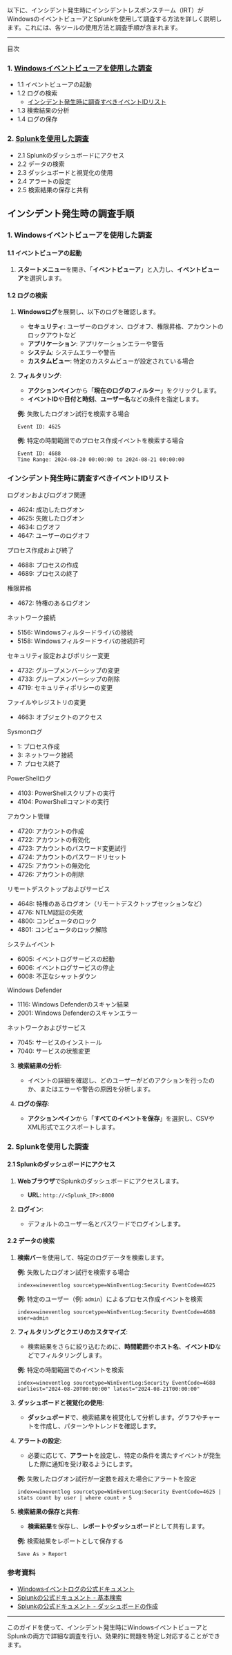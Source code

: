 以下に、インシデント発生時にインシデントレスポンスチーム（IRT）がWindowsのイベントビューアとSplunkを使用して調査する方法を詳しく説明します。これには、各ツールの使用方法と調査手順が含まれます。

---
目次

### 1. [Windowsイベントビューアを使用した調査](#windowsイベントビューアを使用した調査)
- 1.1 イベントビューアの起動
- 1.2 ログの検索
  - [インシデント発生時に調査すべきイベントIDリスト](#インシデント発生時に調査すべきイベントIDリスト)
- 1.3 検索結果の分析
- 1.4 ログの保存
### 2. [Splunkを使用した調査](#splunkを使用した調査)
- 2.1 Splunkのダッシュボードにアクセス
- 2.2 データの検索
- 2.3 ダッシュボードと視覚化の使用
- 2.4 アラートの設定
- 2.5 検索結果の保存と共有

## インシデント発生時の調査手順

### 1. **Windowsイベントビューアを使用した調査**

#### 1.1 **イベントビューアの起動**

1. **スタートメニュー**を開き、「**イベントビューア**」と入力し、**イベントビューア**を選択します。

#### 1.2 **ログの検索**

1. **Windowsログ**を展開し、以下のログを確認します。

   - **セキュリティ**: ユーザーのログオン、ログオフ、権限昇格、アカウントのロックアウトなど
   - **アプリケーション**: アプリケーションエラーや警告
   - **システム**: システムエラーや警告
   - **カスタムビュー**: 特定のカスタムビューが設定されている場合

2. **フィルタリング**:
   - **アクションペイン**から「**現在のログのフィルター**」をクリックします。
   - **イベントID**や**日付と時刻**、**ユーザー名**などの条件を指定します。

   **例**: 失敗したログオン試行を検索する場合

   ```plaintext
   Event ID: 4625
   ```

   **例**: 特定の時間範囲でのプロセス作成イベントを検索する場合

   ```plaintext
   Event ID: 4688
   Time Range: 2024-08-20 00:00:00 to 2024-08-21 00:00:00
   ```

### インシデント発生時に調査すべきイベントIDリスト

ログオンおよびログオフ関連

- 4624: 成功したログオン
- 4625: 失敗したログオン
- 4634: ログオフ
- 4647: ユーザーのログオフ

プロセス作成および終了

- 4688: プロセスの作成
- 4689: プロセスの終了

権限昇格

- 4672: 特権のあるログオン

ネットワーク接続

- 5156: Windowsフィルタードライバの接続
- 5158: Windowsフィルタードライバの接続許可

セキュリティ設定およびポリシー変更

- 4732: グループメンバーシップの変更
- 4733: グループメンバーシップの削除
- 4719: セキュリティポリシーの変更

ファイルやレジストリの変更

- 4663: オブジェクトのアクセス

Sysmonログ

- 1: プロセス作成
- 3: ネットワーク接続
- 7: プロセス終了

PowerShellログ

- 4103: PowerShellスクリプトの実行
- 4104: PowerShellコマンドの実行

アカウント管理

- 4720: アカウントの作成
- 4722: アカウントの有効化
- 4723: アカウントのパスワード変更試行
- 4724: アカウントのパスワードリセット
- 4725: アカウントの無効化
- 4726: アカウントの削除

リモートデスクトップおよびサービス

- 4648: 特権のあるログオン（リモートデスクトップセッションなど）
- 4776: NTLM認証の失敗
- 4800: コンピュータのロック
- 4801: コンピュータのロック解除

システムイベント

- 6005: イベントログサービスの起動
- 6006: イベントログサービスの停止
- 6008: 不正なシャットダウン

Windows Defender

- 1116: Windows Defenderのスキャン結果
- 2001: Windows Defenderのスキャンエラー

ネットワークおよびサービス

- 7045: サービスのインストール
- 7040: サービスの状態変更

3. **検索結果の分析**:
   - イベントの詳細を確認し、どのユーザーがどのアクションを行ったのか、またはエラーや警告の原因を分析します。

4. **ログの保存**:
   - **アクションペイン**から「**すべてのイベントを保存**」を選択し、CSVやXML形式でエクスポートします。

### 2. **Splunkを使用した調査**

#### 2.1 **Splunkのダッシュボードにアクセス**

1. **Webブラウザ**でSplunkのダッシュボードにアクセスします。

   - **URL**: `http://<Splunk_IP>:8000`

2. **ログイン**:
   - デフォルトのユーザー名とパスワードでログインします。

#### 2.2 **データの検索**

1. **検索バー**を使用して、特定のログデータを検索します。

   **例**: 失敗したログオン試行を検索する場合

   ```spl
   index=wineventlog sourcetype=WinEventLog:Security EventCode=4625
   ```

   **例**: 特定のユーザー（例: `admin`）によるプロセス作成イベントを検索

   ```spl
   index=wineventlog sourcetype=WinEventLog:Security EventCode=4688 user=admin
   ```

2. **フィルタリングとクエリのカスタマイズ**:
   - 検索結果をさらに絞り込むために、**時間範囲**や**ホスト名**、**イベントID**などでフィルタリングします。
   
   **例**: 特定の時間範囲でのイベントを検索

   ```spl
   index=wineventlog sourcetype=WinEventLog:Security EventCode=4688 earliest="2024-08-20T00:00:00" latest="2024-08-21T00:00:00"
   ```

3. **ダッシュボードと視覚化の使用**:
   - **ダッシュボード**で、検索結果を視覚化して分析します。グラフやチャートを作成し、パターンやトレンドを確認します。

4. **アラートの設定**:
   - 必要に応じて、**アラート**を設定し、特定の条件を満たすイベントが発生した際に通知を受け取るようにします。

   **例**: 失敗したログオン試行が一定数を超えた場合にアラートを設定

   ```spl
   index=wineventlog sourcetype=WinEventLog:Security EventCode=4625 | stats count by user | where count > 5
   ```

5. **検索結果の保存と共有**:
   - **検索結果**を保存し、**レポート**や**ダッシュボード**として共有します。

   **例**: 検索結果をレポートとして保存する

   ```spl
   Save As > Report
   ```

### 参考資料

- [Windowsイベントログの公式ドキュメント](https://docs.microsoft.com/ja-jp/windows/security/threat-protection/auditing/)
- [Splunkの公式ドキュメント - 基本検索](https://docs.splunk.com/Documentation/Splunk/latest/Search/Aboutsearches)
- [Splunkの公式ドキュメント - ダッシュボードの作成](https://docs.splunk.com/Documentation/Splunk/latest/Viz/Dashboards)

---

このガイドを使って、インシデント発生時にWindowsイベントビューアとSplunkの両方で詳細な調査を行い、効果的に問題を特定し対応することができます。
